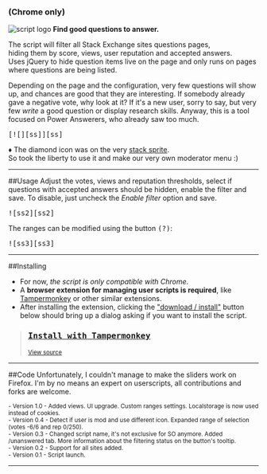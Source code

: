 ### (Chrome only)

![script logo][logo] **Find good questions to answer.**  

The script will filter all Stack Exchange sites questions pages,  
hiding them by score, views, user reputation and accepted answers.  
Uses jQuery to hide question items live on the page and only runs on pages where questions are being listed.

Depending on the page and the configuration, very few questions will show up, and chances are good that they are interesting. If somebody already gave a negative vote, why look at it? If it's a new user, sorry to say, but very few *write* a good question or display research skills. Anyway, this is a tool focused on Power Answerers, who already saw too much.

<kbd>  
[![][ss]][ss]</kbd>

&diams; The diamond icon was on the very [stack sprite][sosp].  
So took the liberty to use it and make our very own moderator menu :)

---
##Usage
Adjust the votes, views and reputation thresholds, select if questions with accepted answers should be hidden, enable the filter and save. To disable, just uncheck the *Enable filter* option and save.

<kbd>  
![ss2][ss2]</kbd>

The ranges can be modified using the button <kbd>(?)</kbd>:

<kbd>  
![ss3][ss3]</kbd>

---
##Installing

 - For now, *the script is only compatible with Chrome*. 
 - A **browser extension for managing user scripts is required**, like [Tampermonkey][TM] or other similar extensions.  
 - After installing the extension, clicking the ["download / install"][DL] button below should bring up a dialog asking if you want to install the script.

> ### [<kbd>Install with Tampermonkey</kbd>][DL]  
> <sub>[View source][source]</sub>

---
##Code
Unfortunately, I couldn't manage to make the sliders work on Firefox. I'm by no means an expert on userscripts, all contributions and forks are welcome.

<sup>- Version 1.0 - Added views. UI upgrade. Custom ranges settings. Localstorage is now used instead of cookies.</sup>  
<sup>- Version 0.4 - Detect if user is mod and use different icon. Expanded range of selection (votes -6/6 and rep 0/250).</sup>  
<sup>- Version 0.3 - Changed script name, it's not exclusive for SO anymore. Added /unanswered tab. More information about the filtering status on the button's tooltip.</sup>  
<sup>- Version 0.2 - Support for all sites added.</sup>  
<sup>- Version 0.1 - Script launch.</sup>

---

  [logo]: http://i.stack.imgur.com/L4CwZ.png
  [ss]: http://i.stack.imgur.com/Ax3Wg.png
  [ss2]: http://i.stack.imgur.com/PyCK1.png
  [ss3]: http://i.stack.imgur.com/Gg45w.png
  [sosp]: http://cdn.sstatic.net/img/share-sprite-new.png?v=204b1e0e421b
  [DL]: https://raw.githubusercontent.com/brasofilo/FilterSO/master/FilterSO.user.js "Download / install FilterSO from Gist"
  [source]: https://github.com/brasofilo/FilterSO/blob/master/FilterSO.user.js "View FilterSO source code"
  [TM]: https://chrome.google.com/webstore/detail/tampermonkey/dhdgffkkebhmkfjojejmpbldmpobfkfo "Chrome Web Store: Tampermonkey"
